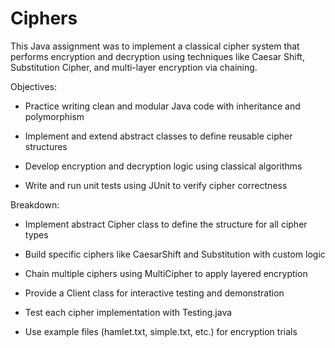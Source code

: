# Ciphers
This Java assignment was to implement a classical cipher system that performs encryption and decryption using techniques like Caesar Shift, Substitution Cipher, and multi-layer encryption via chaining.

Objectives:
- Practice writing clean and modular Java code with inheritance and polymorphism

- Implement and extend abstract classes to define reusable cipher structures

- Develop encryption and decryption logic using classical algorithms

- Write and run unit tests using JUnit to verify cipher correctness

Breakdown:
- Implement abstract Cipher class to define the structure for all cipher types

- Build specific ciphers like CaesarShift and Substitution with custom logic

- Chain multiple ciphers using MultiCipher to apply layered encryption

- Provide a Client class for interactive testing and demonstration

- Test each cipher implementation with Testing.java

- Use example files (hamlet.txt, simple.txt, etc.) for encryption trials


